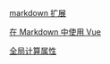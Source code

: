 [markdown 扩展](../start/markdownExtensions.md) 

[在 Markdown 中使用 Vue](../start/vue.md) 

[全局计算属性](../start/computed.md) 
